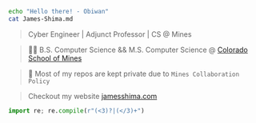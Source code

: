  
```sh
echo "Hello there! - Obiwan"
cat James-Shima.md
```
> Cyber Engineer | Adjunct Professor | CS @ Mines

> 👨‍🎓 B.S. Computer Science && M.S. Computer Science @ <a href="https://mines.edu">Colorado School of Mines</a>

> 🔐 Most of my repos are kept private due to `Mines Collaboration Policy`

> Checkout my website <a href="https://jamesshima.com">jamesshima.com</a>

```python
import re; re.compile(r"(<3)?|(</3)+")
```
